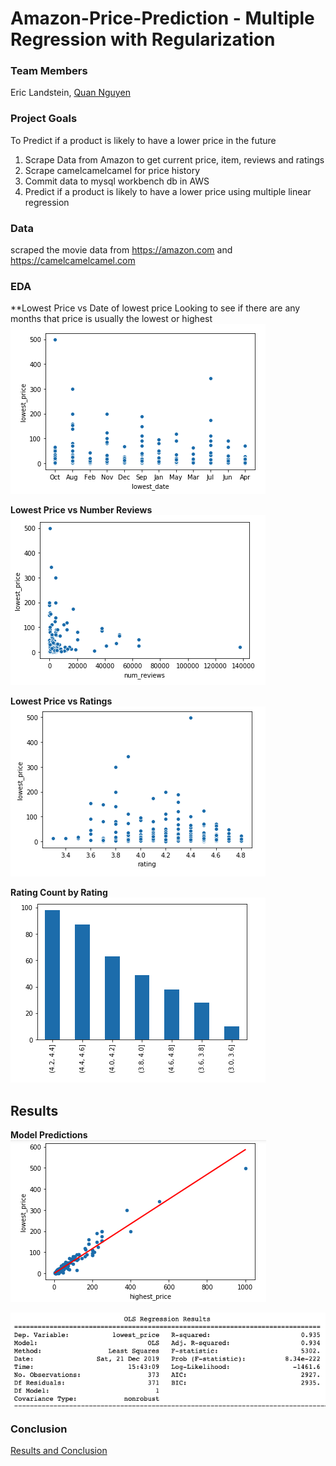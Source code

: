 # Amazon-Price-Prediction - Multiple Regression with Regularization


### Team Members
Eric Landstein, [Quan Nguyen][1]

[1]:https://github.com/quannguyen234

### Project Goals
To Predict if a product is likely to have a lower price in the future 
1. Scrape Data from Amazon to get current price, item, reviews and ratings 
2. Scrape camelcamelcamel for price history 
3. Commit data to mysql workbench db in AWS 
4. Predict if a product is likely to have a lower price using multiple linear regression 

### Data
scraped the movie data from https://amazon.com and https://camelcamelcamel.com

### EDA 

**Lowest Price vs Date of lowest price
Looking to see if there are any months that price is usually the lowest or highest 
![](https://github.com/Landstein/Amazon-Price-Prediction/blob/master/images/Lowest%20Price%20vs%20Date%20of%20lowest%20price.png)

**Lowest Price vs Number Reviews**
![](https://github.com/Landstein/Amazon-Price-Prediction/blob/master/images/Lowest%20Price%20vs%20Number%20Reviews.png)

**Lowest Price vs Ratings**
![](https://github.com/Landstein/Amazon-Price-Prediction/blob/master/images/Lowest%20Price%20vs%20Ratings.png)

**Rating Count by Rating**
![](https://github.com/Landstein/Amazon-Price-Prediction/blob/master/images/Rating%20Count%20binned.png)

## Results 

**Model Predictions** 
![](https://github.com/Landstein/Amazon-Price-Prediction/blob/master/images/Regression%20Prediction.png)

![](https://github.com/Landstein/Amazon-Price-Prediction/blob/master/images/OLS%20Results.png)

### Conclusion

[Results and Conclusion ][2]

[2]:https://medium.com/@quannguyen234/too-good-to-be-true-c1fc04cb07ea